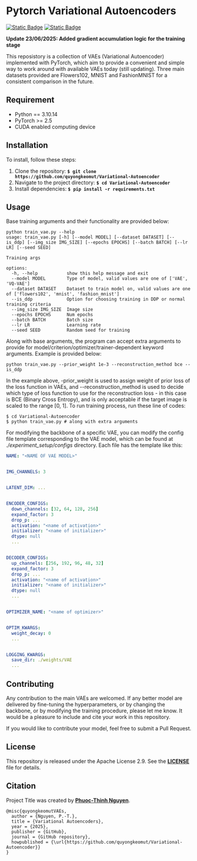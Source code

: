 # **Pytorch Variational Autoencoders**

[![Static Badge](https://img.shields.io/badge/Python-3.10.14-blue.svg)](https://www.python.org/) 
[![Static Badge](https://img.shields.io/badge/PyTorch-2.5.1-orange.svg)]([https://www.python.org/](https://pytorch.org/get-started/locally/))

**Update 23/06/2025: Added gradient accumulation logic for the training stage**

This reposistory is a collection of VAEs (Variational Autoencoder) implemented with PyTorch, which aim to provide a convenient and simple way to work around with available VAEs
today (still updating). Three main datasets provided are Flowers102, MNIST and FashionMNIST for a consistent comparison in the future.

## **Requirement**

- Python == 3.10.14
- PyTorch >= 2.5
- CUDA enabled computing device


## **Installation**

To install, follow these steps:

1. Clone the repository: **`$ git clone https://github.com/quyongkeomut/Variational-Autoencoder`**
2. Navigate to the project directory: **`$ cd Variational-Autoencoder`**
3. Install dependencies: **`$ pip install -r requirements.txt`**
   

## **Usage**

Base training arguments and their functionality are provided below:

```
python train_vae.py --help
usage: train_vae.py [-h] [--model MODEL] [--dataset DATASET] [--is_ddp] [--img_size IMG_SIZE] [--epochs EPOCHS] [--batch BATCH] [--lr LR] [--seed SEED]

Training args

options:
  -h, --help           show this help message and exit
  --model MODEL        Type of model, valid values are one of ['VAE', 'VQ-VAE']
  --dataset DATASET    Dataset to train model on, valid values are one of ['flowers102', 'mnist', 'fashion_mnist']
  --is_ddp             Option for choosing training in DDP or normal training criteria
  --img_size IMG_SIZE  Image size
  --epochs EPOCHS      Num epochs
  --batch BATCH        Batch size
  --lr LR              Learning rate
  --seed SEED          Random seed for training
```
Along with base arguments, the program can accept extra arguments to provide for model/criterion/optimizer/trainer-dependent keyword arguments. Example is provided below:

```
python train_vae.py --prior_weight 1e-3 --reconstruction_method bce --is_ddp
```
In the example above, -prior_weight is used to assign weight of prior loss of the loss function in VAEs, and --reconstruction_method is used to decide which type of loss function
to use for the reconstruction loss - in this case is BCE (Binary Cross Entropy), and is only acceptable if the target image is scaled to the range [0, 1]. To run training process, 
run these line of codes:

```
$ cd Variational-Autoencoder
$ python train_vae.py # along with extra arguments
```

For modifying the backbone of a specific VAE, you can modify the config file template corresponding to the VAE model, which can be found at *./experiment_setup/configs* directory.
Each file has the template like this:

```yaml
NAME: "<NAME OF VAE MODEL>"


IMG_CHANNELS: 3


LATENT_DIM: ...


ENCODER_CONFIGS:
  down_channels: [32, 64, 128, 256]
  expand_factor: 3
  drop_p: ...
  activation: "<name of activation>"
  initializer: "<name of initializer>"
  dtype: null
  ...


DECODER_CONFIGS: 
  up_channels: [256, 192, 96, 48, 32]
  expand_factor: 3
  drop_p: ...
  activation: "<name of activation>"
  initializer: "<name of initializer>"
  dtype: null
  ...


OPTIMIZER_NAME: "<name of optimizer>"


OPTIM_KWARGS: 
  weight_decay: 0
  ...


LOGGING_KWARGS:
  save_dir: ./weights/VAE
  ...
```


## **Contributing**

Any contribution to the main VAEs are welcomed. If any better model are delivered by fine-tuning the hyperparameters, or by changing the backbone, or by modifying the training 
procedure, please let me know. It would be a pleasure to include and cite your work in this repository.

If you would like to contribute your model, feel free to submit a Pull Request.

## **License**

This repository is released under the Apache License 2.9. See the **[LICENSE]()** file for details.

## **Citation**

Project Title was created by **[Phuoc-Thinh Nguyen](https://github.com/quyongkeomut)**.

```
@misc{quyongkeomutVAEs,
  author = {Nguyen, P.-T.},
  title = {Variational Autoencoders},
  year = {2025},
  publisher = {GitHub},
  journal = {GitHub repository},
  howpublished = {\url{https://github.com/quyongkeomut/Variational-Autoencoder}}
}
```

<!--
## **Code of Conduct**

Please note that this project is released with a Contributor Code of Conduct. By participating in this project, you agree to abide by its terms. See the **[CODE_OF_CONDUCT.md](https://www.blackbox.ai/share/CODE_OF_CONDUCT.md)** file for more information.

## **FAQ**

**Q:** What is Project Title?

**A:** Project Title is a project that does something useful.

**Q:** How do I install Project Title?

**A:** Follow the installation steps in the README file.

**Q:** How do I use Project Title?

**A:** Follow the usage steps in the README file.

**Q:** How do I contribute to Project Title?

**A:** Follow the contributing guidelines in the README file.

**Q:** What license is Project Title released under?

**A:** Project Title is released under the MIT License. See the **[LICENSE](https://www.blackbox.ai/share/LICENSE)** file for details.

## **Changelog**

- **0.1.0:** Initial release
- **0.1.1:** Fixed a bug in the build process
- **0.2.0:** Added a new feature
- **0.2.1:** Fixed a bug in the new feature

## **Contact**

If you have any questions or comments about Project Title, please contact **[Your Name](you@example.com)**.

## **Conclusion**

That's it! This is a basic template for a proper README file for a general project. You can customize it to fit your needs, but make sure to include all the necessary information.
A good README file can help users understand and use your project, and it can also help attract contributors.

--!>
